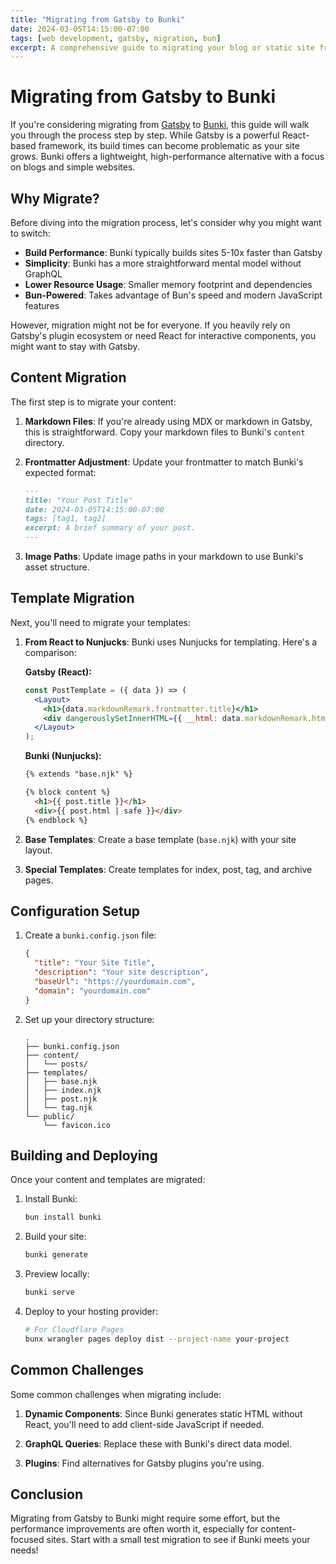 ```yaml
---
title: "Migrating from Gatsby to Bunki"
date: 2024-03-05T14:15:00-07:00
tags: [web development, gatsby, migration, bun]
excerpt: A comprehensive guide to migrating your blog or static site from Gatsby to Bunki. Learn about the key differences, migration strategies, and performance benefits you can expect when moving to this Bun-powered static site generator.
---
```


# Migrating from Gatsby to Bunki

If you're considering migrating from [Gatsby](https://www.gatsbyjs.com/) to [Bunki](/tags/web-development/), this guide will walk you through the process step by step. While Gatsby is a powerful React-based framework, its build times can become problematic as your site grows. Bunki offers a lightweight, high-performance alternative with a focus on blogs and simple websites.

## Why Migrate?

Before diving into the migration process, let's consider why you might want to switch:

- **Build Performance**: Bunki typically builds sites 5-10x faster than Gatsby
- **Simplicity**: Bunki has a more straightforward mental model without GraphQL
- **Lower Resource Usage**: Smaller memory footprint and dependencies
- **Bun-Powered**: Takes advantage of Bun's speed and modern JavaScript features

However, migration might not be for everyone. If you heavily rely on Gatsby's plugin ecosystem or need React for interactive components, you might want to stay with Gatsby.

## Content Migration

The first step is to migrate your content:

1. **Markdown Files**: If you're already using MDX or markdown in Gatsby, this is straightforward. Copy your markdown files to Bunki's `content` directory.

2. **Frontmatter Adjustment**: Update your frontmatter to match Bunki's expected format:

   ```markdown
   ---
   title: "Your Post Title"
   date: 2024-03-05T14:15:00-07:00
   tags: [tag1, tag2]
   excerpt: A brief summary of your post.
   ---
   ```

3. **Image Paths**: Update image paths in your markdown to use Bunki's asset structure.

## Template Migration

Next, you'll need to migrate your templates:

1. **From React to Nunjucks**: Bunki uses Nunjucks for templating. Here's a comparison:

   **Gatsby (React):**
   ```jsx
   const PostTemplate = ({ data }) => (
     <Layout>
       <h1>{data.markdownRemark.frontmatter.title}</h1>
       <div dangerouslySetInnerHTML={{ __html: data.markdownRemark.html }} />
     </Layout>
   );
   ```

   **Bunki (Nunjucks):**
   ```html
   {% extends "base.njk" %}

   {% block content %}
     <h1>{{ post.title }}</h1>
     <div>{{ post.html | safe }}</div>
   {% endblock %}
   ```

2. **Base Templates**: Create a base template (`base.njk`) with your site layout.

3. **Special Templates**: Create templates for index, post, tag, and archive pages.

## Configuration Setup

1. Create a `bunki.config.json` file:

   ```json
   {
     "title": "Your Site Title",
     "description": "Your site description",
     "baseUrl": "https://yourdomain.com",
     "domain": "yourdomain.com"
   }
   ```

2. Set up your directory structure:

   ```
   .
   ├── bunki.config.json
   ├── content/
   │   └── posts/
   ├── templates/
   │   ├── base.njk
   │   ├── index.njk
   │   ├── post.njk
   │   └── tag.njk
   └── public/
       └── favicon.ico
   ```

## Building and Deploying

Once your content and templates are migrated:

1. Install Bunki:
   ```bash
   bun install bunki
   ```

2. Build your site:
   ```bash
   bunki generate
   ```

3. Preview locally:
   ```bash
   bunki serve
   ```

4. Deploy to your hosting provider:
   ```bash
   # For Cloudflare Pages
   bunx wrangler pages deploy dist --project-name your-project
   ```

## Common Challenges

Some common challenges when migrating include:

1. **Dynamic Components**: Since Bunki generates static HTML without React, you'll need to add client-side JavaScript if needed.

2. **GraphQL Queries**: Replace these with Bunki's direct data model.

3. **Plugins**: Find alternatives for Gatsby plugins you're using.

## Conclusion

Migrating from Gatsby to Bunki might require some effort, but the performance improvements are often worth it, especially for content-focused sites. Start with a small test migration to see if Bunki meets your needs!